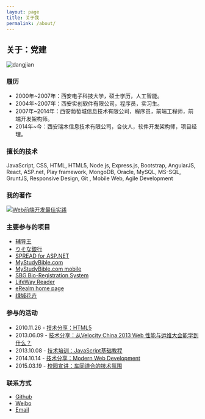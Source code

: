 ```yaml
---
layout: page
title: 关于我
permalink: /about/
---
```

## 关于：党建

<img src="http://i.imgur.com/mnwusO1.jpg?1" alt="dangjian" style="max-width: 300px;" />

### 履历

* 2000年~2007年：西安电子科技大学，硕士学历，人工智能。
* 2004年~2007年：西安实创软件有限公司，程序员，实习生。
* 2007年~2014年：西安葡萄城信息技术有限公司，程序员，前端工程师，前端开发架构师。
* 2014年~今：西安瑞木信息技术有限公司，合伙人，软件开发架构师，项目经理。

### 擅长的技术

JavaScript, CSS, HTML, HTML5, Node.js, Express.js, Bootstrap, AngularJS, React, ASP.net, Play framework, MongoDB, Oracle, MySQL, MS-SQL, GruntJS, Responsive Design, Git
, Mobile Web, Agile Development

### 我的著作

[![Web前端开发最佳实践](http://images.china-pub.com/ebook3770001-3775000/3770903/zcover.jpg)](http://product.china-pub.com/3770903)

### 主要参与的项目

* [辅导王](http://www.52fdw.com/)
* [りそな銀行](http://www.resona-gr.co.jp/resonabank/)
* [SPREAD for ASP.NET](http://www.componentone.com/SuperProducts/SpreadWeb/)
* [MyStudyBible.com](https://www.mystudybible.com/)
* [MyStudyBible.com mobile](https://www.mystudybible.com/mobile)
* [SBG Bio-Registration System](http://www.sbg-fwcms.com/)
* [LifeWay Reader](https://reader.lifeway.com/)
* [eRealm home page](http://www.erealm.cn)
* [绿城花卉](http://shop.sxlvcheng.com)

### 参与的活动

* 2010.11.26 - [技术分享：HTML5](http://www.slideshare.net/hunterdang/html5-48176079)
* 2013.06.09 - [技术分享：从Velocity China 2013 Web 性能与运维大会能学到什么？](http://www.dang-jian.com/velocity/2013/06/09/velocity-china-2013.html)
* 2013.10.08 - [技术培训：JavaScript基础教程](http://www.dang-jian.com/labs/#/javascriptclass)
* 2014.10.14 - [技术分享：Modern Web Development](http://www.slideshare.net/hunterdang/first-class-39175981)
* 2015.03.19 - [校园宣讲：车同道合的技术氛围](www.dang-jian.com/labs/ctdh-presentation)

### 联系方式

* [Github](http://www.github.com/dangjian)
* [Weibo](http://www.weibo.com/dangjian)
* [Email](mailto:hunterdang@gmail.com)



